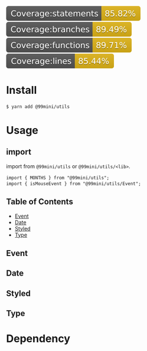 <div>
  <img src="./.badges/badge-statements.svg" />
  <img src="./.badges/badge-branches.svg" />
  <img src="./.badges/badge-functions.svg" />
  <img src="./.badges/badge-lines.svg" />
</div>

# Install

```bash
$ yarn add @99mini/utils
```

# Usage

## import

import from `@99mini/utils` or `@99mini/utils/<lib>`.

```tsx
import { MONTHS } from "@99mini/utils";
import { isMouseEvent } from "@99mini/utils/Event";
```

## Table of Contents

- [Event](#Event)
- [Date](#Date)
- [Styled](#Styled)
- [Type](#Type)

## Event

## Date

## Styled

## Type

# Dependency
